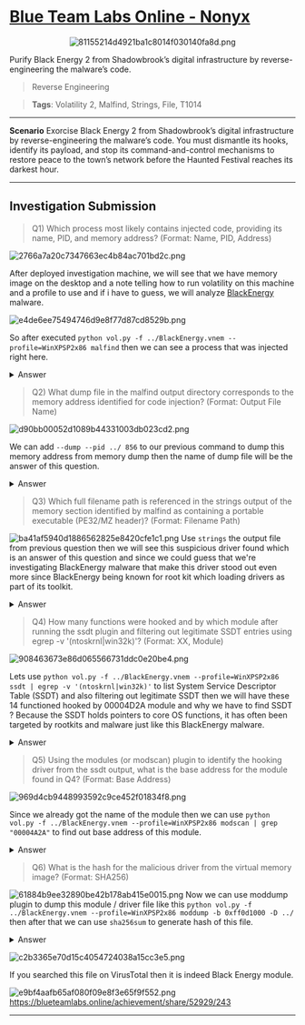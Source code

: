 # [Blue Team Labs Online - Nonyx](https://blueteamlabs.online/home/investigation/nonyx-63b4769449)
<div align=center>

![81155214d4921ba1c8014f030140fa8d.png](../../../_resources/81155214d4921ba1c8014f030140fa8d.png)
</div>
Purify Black Energy 2 from Shadowbrook’s digital infrastructure by reverse-engineering the malware’s code.

>Reverse Engineering

>**Tags**: Volatility 2, Malfind, Strings, File, T1014
* * *
**Scenario**
Exorcise Black Energy 2 from Shadowbrook’s digital infrastructure by reverse-engineering the malware’s code. You must dismantle its hooks, identify its payload, and stop its command-and-control mechanisms to restore peace to the town’s network before the Haunted Festival reaches its darkest hour.
* * *
## Investigation Submission
>Q1) Which process most likely contains injected code, providing its name, PID, and memory address? (Format: Name, PID, Address)

![2766a7a20c7347663ec4b84ac701bd2c.png](../../../_resources/2766a7a20c7347663ec4b84ac701bd2c.png)

After deployed investigation machine, we will see that we have memory image on the desktop and a note telling how to run volatility on this machine and a profile to use and if i have to guess, we will analyze [BlackEnergy](https://daniel25097.medium.com/blackenergy-v-2-full-driver-reverse-engineering-c9fd6d071946) malware.

![e4de6ee75494746d9e8f77d87cd8529b.png](../../../_resources/e4de6ee75494746d9e8f77d87cd8529b.png)

So after executed `python vol.py -f ../BlackEnergy.vnem --profile=WinXPSP2x86 malfind` then we can see a process that was injected right here.

<details>
  <summary>Answer</summary>
<pre><code>svchost.exe, 856, 0xc30000</code></pre>
</details>

>Q2) What dump file in the malfind output directory corresponds to the memory address identified for code injection? (Format: Output File Name)

![d90bb00052d1089b44331003db023cd2.png](../../../_resources/d90bb00052d1089b44331003db023cd2.png)

We can add `--dump --pid ../ 856` to our previous command to dump this memory address from memory dump then the name of dump file will be the answer of this question.
<details>
  <summary>Answer</summary>
<pre><code>process.0x80ff88d8.0xc30000.dmp</code></pre>
</details>

>Q3) Which full filename path is referenced in the strings output of the memory section identified by malfind as containing a portable executable (PE32/MZ header)? (Format: Filename Path)

![ba41af5940d1886562825e8420cfe1c1.png](../../../_resources/ba41af5940d1886562825e8420cfe1c1.png)
Use `strings` the output file from previous question then we will see this suspicious driver found which is an answer of this question and since we could guess that we're investigating BlackEnergy malware that make this driver stood out even more since BlackEnergy being known for root kit which loading drivers as part of its toolkit.
<details>
  <summary>Answer</summary>
<pre>C:\WINDOWS\system32\drivers\str.sys<code></code></pre>
</details>

>Q4) How many functions were hooked and by which module after running the ssdt plugin and filtering out legitimate SSDT entries using egrep -v '(ntoskrnl|win32k)'? (Format: XX, Module)

![908463673e86d065566731ddc0e20be4.png](../../../_resources/908463673e86d065566731ddc0e20be4.png)

Lets use `python vol.py -f ../BlackEnergy.vnem --profile=WinXPSP2x86 ssdt | egrep -v '(ntoskrnl|win32k)'` to list System Service Descriptor Table (SSDT) and also filtering out legitimate SSDT then we will have these 14 functioned hooked by 00004D2A module and why we have to find SSDT ? Because the SSDT holds pointers to core OS functions, it has often been targeted by rootkits and malware just like this BlackEnergy malware.
<details>
  <summary>Answer</summary>
<pre><code>14, 00004D2A</code></pre>
</details>

>Q5) Using the modules (or modscan) plugin to identify the hooking driver from the ssdt output, what is the base address for the module found in Q4? (Format: Base Address)

![969d4cb9448993592c9ce452f01834f8.png](../../../_resources/969d4cb9448993592c9ce452f01834f8.png)

Since we already got the name of the module then we can use `python vol.py -f ../BlackEnergy.vnem --profile=WinXPSP2x86 modscan | grep "00004A2A"` to find out base address of this module.
<details>
  <summary>Answer</summary>
<pre><code>0xff0d1000</code></pre>
</details>

>Q6) What is the hash for the malicious driver from the virtual memory image? (Format: SHA256)

![61884b9ee32890be42b178ab415e0015.png](../../../_resources/61884b9ee32890be42b178ab415e0015.png)
Now we can use moddump plugin to dump this module / driver file like this `python vol.py -f ../BlackEnergy.vnem --profile=WinXPSP2x86 moddump -b 0xff0d1000 -D ../` then after that we can use `sha256sum` to generate hash of this file.

<details>
  <summary>Answer</summary>
<pre><code>12b0407d9298e1a7154f5196db4a716052ca3acc70becf2d5489efd35f6c6ec8</code></pre>
</details>

![c2b3365e70d15c4054724038a15cc3e5.png](../../../_resources/c2b3365e70d15c4054724038a15cc3e5.png)

If you searched this file on VirusTotal then it is indeed Black Energy module.

![e9bf4aafb65af080f09e8f3e65f9f552.png](../../../_resources/e9bf4aafb65af080f09e8f3e65f9f552.png)
https://blueteamlabs.online/achievement/share/52929/243
* * *